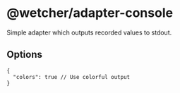 # @wetcher/adapter-console

Simple adapter which outputs recorded values to stdout.

## Options

```jsonc
{
  "colors": true // Use colorful output
}
```
